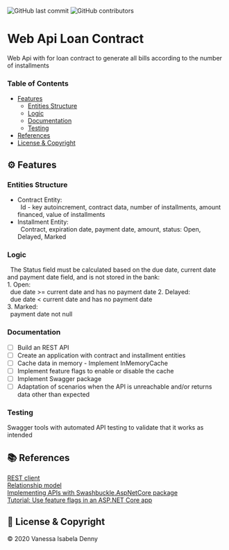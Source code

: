 ![GitHub last commit](https://img.shields.io/github/last-commit/vanessaidenny/webapi-loan-contract?color=blueviolet&style=plastic)
![GitHub contributors](https://img.shields.io/github/contributors/vanessaidenny/webapi-loan-contract?color=brightgreen&style=plastic)
 
# Web Api Loan Contract

Web Api with for loan contract to generate all bills according to the number of installments

### Table of Contents

- [Features](#features)
  - [Entities Structure](#structure)
  - [Logic](#logic)
  - [Documentation](#documentation)
  - [Testing](#testing)
- [References](#references)
- [License & Copyright](#license)

<a name="features"></a>
## ⚙️ Features

<a name="structure"></a>
### Entities Structure

*  Contract Entity:  
&ensp;Id - key autoincrement, contract data, number of installments, amount financed, value of installments  
*  Installment Entity:  
&ensp;Contract, expiration date, payment date, amount, status: Open, Delayed, Marked

### Logic
  
&ensp;The Status field must be calculated based on the due date, current date and payment date field, and is not stored in the bank:  
    1. Open:  
&ensp;due date >= current date and has no payment date
    2. Delayed:  
&ensp;due date < current date and has no payment date  
    3. Marked:  
&ensp;payment date not null  

<a name="documentation"></a>
### Documentation

- [ ] Build an REST API
- [ ] Create an application with contract and installment entities
- [ ] Cache data in memory - Implement InMemoryCache
- [ ] Implement feature flags to enable or disable the cache
- [ ] Implement Swagger package
- [ ] Adaptation of scenarios when the API is unreachable and/or returns data other than expected

<a name="testing"></a>
### Testing

Swagger tools with automated API testing to validate that it works as intended

<a name="references"></a>
## 📚 References

[REST client](https://docs.microsoft.com/en-us/dotnet/csharp/tutorials/console-webapiclient#processing-the-json-result)  
[Relationship model](https://www.youtube.com/watch?app=desktop&v=but7jqjopKM)  
[Implementing APIs with Swashbuckle.AspNetCore package](https://renatogroffe.medium.com/asp-net-core-swagger-documentando-apis-com-o-package-swashbuckle-aspnetcore-5eef480ba1c0)  
[Tutorial: Use feature flags in an ASP.NET Core app](https://docs.microsoft.com/en-us/azure/azure-app-configuration/use-feature-flags-dotnet-core)

<a name="license"></a>
## 📌 License & Copyright

&copy; 2020 Vanessa Isabela Denny